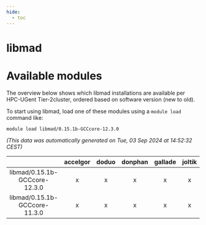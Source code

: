 ```yaml
---
hide:
  - toc
---
```


libmad
======

# Available modules


The overview below shows which libmad installations are available per HPC-UGent Tier-2cluster, ordered based on software version (new to old).

To start using libmad, load one of these modules using a `module load` command like:

```shell
module load libmad/0.15.1b-GCCcore-12.3.0
```

*(This data was automatically generated on Tue, 03 Sep 2024 at 14:52:32 CEST)*  

| |accelgor|doduo|donphan|gallade|joltik|shinx|skitty|
| :---: | :---: | :---: | :---: | :---: | :---: | :---: | :---: |
|libmad/0.15.1b-GCCcore-12.3.0|x|x|x|x|x|x|x|
|libmad/0.15.1b-GCCcore-11.3.0|x|x|x|x|x|-|x|

